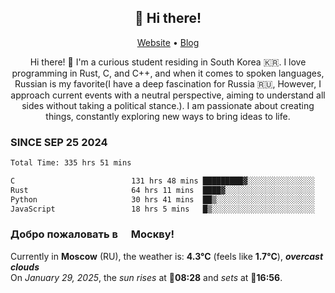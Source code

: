 <h2 align="center">👋 Hi there!</h2>
<p align="center">
  <a href="https://urdekcah.ru">Website</a> •
  <a href="https://urdekcah.blog">Blog</a>
</p>

<p align="center">
  Hi there! 👋 I'm a curious student residing in South Korea 🇰🇷. I love programming in Rust, C, and C++, and when it comes to spoken languages, Russian is my favorite(I have a deep fascination for Russia 🇷🇺, However, I approach current events with a neutral perspective, aiming to understand all sides without taking a political stance.). I am passionate about creating things, constantly exploring new ways to bring ideas to life.
</p>

### SINCE SEP 25 2024
<!--START_SECTION:waka-->
<!--LAST_WAKA_UPDATE:2025-01-28 18:27:39-->
```txt
Total Time: 335 hrs 51 mins

C                          131 hrs 48 mins █████████▓░░░░░░░░░░░░░░░   38.23 %
Rust                       64 hrs 11 mins  ████▓░░░░░░░░░░░░░░░░░░░░   18.62 %
Python                     30 hrs 41 mins  ██▒░░░░░░░░░░░░░░░░░░░░░░   08.90 %
JavaScript                 18 hrs 5 mins   █▒░░░░░░░░░░░░░░░░░░░░░░░   05.25 %
```
<!--END_SECTION:waka-->

<h3>Добро пожаловать в <img src="https://cdn-icons-png.flaticon.com/512/197/197408.png" width="13"/> Москву!</h3>

<!--START_SECTION:weather:moscow-->
<!--LAST_WEATHER_UPDATE:2025-01-29 15:21:38-->
Currently in **Moscow** (RU), the weather is: **4.3°C** (feels like **1.7°C**), ***overcast clouds***<br/>
On *January 29, 2025*, the *sun rises* at 🌅**08:28** and *sets* at 🌇**16:56**.
<!--END_SECTION:weather-->
